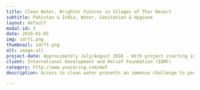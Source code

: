 ```yaml
---
title: Clean Water, Brighter Futures in Vilages of Thar Desert
subtitle: Pakistan & India, Water, Sanitation & Hygiene
layout: default
modal-id: 1
date: 2016-01-01
img: idrf1.png
thumbnail: idrf1.png
alt: image-alt
project-date: Approximately July/August 2016 - With project starting in early 2017 if successfully funded with your dua's and donations Inshallah.
client: International Development and Relief Foundation (IDRF)
category: http://www.youcaring.com/mwf
description: Access to clean water presents an immense challenge to people living in the district of Tharparkar (both in Pakistan and neighbouring India). District Tharparkar (and neighbouring areas) are one of the most water insecure regions in the countries and the area has been facing drought for more than five years. Families often lack sufficient water to drink, bathe, cook, grow crops, feed animals, and do laundry. Sadly, women and girls are most affected by lack of clean water and sanitation; Girls are taken out of school to help with getting daily potable water from areas located many kilometers away. With your duas and donations we can help create hand pump wells in these villages, create full sanitation systems (which includes latrines) as well as training for maintenance of the systems and general hygiene. Its time for you to get involved and help.

---
```

